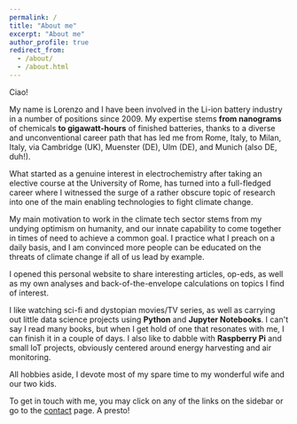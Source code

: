 ```yaml
---
permalink: /
title: "About me"
excerpt: "About me"
author_profile: true
redirect_from: 
  - /about/
  - /about.html
---
```

Ciao! 

My name is Lorenzo and I have been involved in the Li-ion battery industry in a number of positions since 2009. My expertise stems **from nanograms** of chemicals **to gigawatt-hours** of finished batteries, thanks to a diverse and unconventional career path that has led me from Rome, Italy, to Milan, Italy, via Cambridge (UK), Muenster (DE), Ulm (DE), and Munich (also DE, duh!).

What started as a genuine interest in electrochemistry after taking an elective course at the University of Rome, has turned into a full-fledged career where I witnessed the surge of a rather obscure topic of research into one of the main enabling technologies to fight climate change.

My main motivation to work in the climate tech sector stems from my undying optimism on humanity, and our innate capability to come together in times of need to achieve a common goal. I practice what I preach on a daily basis, and I am convinced more people can be educated on the threats of climate change if all of us lead by example.

I opened this personal website to share interesting articles, op-eds, as well as my own analyses and back-of-the-envelope calculations on topics I find of interest.

I like watching sci-fi and dystopian movies/TV series, as well as carrying out little data science projects using **Python** and **Jupyter Notebooks**. I can't say I read many books, but when I get hold of one that resonates with me, I can finish it in a couple of days. I also like to dabble with **Raspberry Pi** and small IoT projects, obviously centered around energy harvesting and air monitoring.

All hobbies aside, I devote most of my spare time to my wonderful wife and our two kids.


To get in touch with me, you may click on any of the links on the sidebar or go to the [contact](contact) page. A presto!